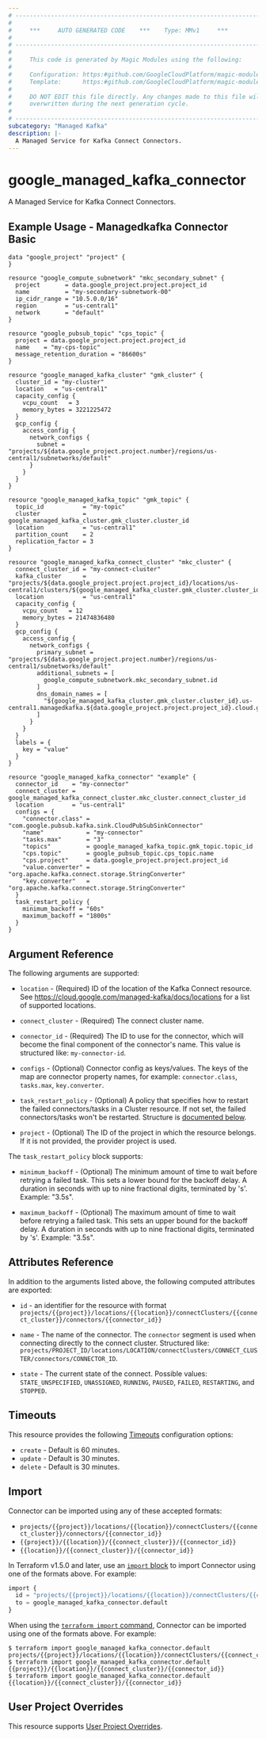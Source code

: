 ```yaml
---
# ----------------------------------------------------------------------------
#
#     ***     AUTO GENERATED CODE    ***    Type: MMv1     ***
#
# ----------------------------------------------------------------------------
#
#     This code is generated by Magic Modules using the following:
#
#     Configuration: https:#github.com/GoogleCloudPlatform/magic-modules/tree/main/mmv1/products/managedkafka/Connector.yaml
#     Template:      https:#github.com/GoogleCloudPlatform/magic-modules/tree/main/mmv1/templates/terraform/resource.html.markdown.tmpl
#
#     DO NOT EDIT this file directly. Any changes made to this file will be
#     overwritten during the next generation cycle.
#
# ----------------------------------------------------------------------------
subcategory: "Managed Kafka"
description: |-
  A Managed Service for Kafka Connect Connectors.
---
```


# google_managed_kafka_connector

A Managed Service for Kafka Connect Connectors.



## Example Usage - Managedkafka Connector Basic


```hcl
data "google_project" "project" {
}

resource "google_compute_subnetwork" "mkc_secondary_subnet" {
  project       = data.google_project.project.project_id
  name          = "my-secondary-subnetwork-00"
  ip_cidr_range = "10.5.0.0/16"
  region        = "us-central1"
  network       = "default"
}

resource "google_pubsub_topic" "cps_topic" {
  project = data.google_project.project.project_id
  name    = "my-cps-topic"
  message_retention_duration = "86600s"
}

resource "google_managed_kafka_cluster" "gmk_cluster" {
  cluster_id = "my-cluster"
  location   = "us-central1"
  capacity_config {
    vcpu_count   = 3
    memory_bytes = 3221225472
  }
  gcp_config {
    access_config {
      network_configs {
        subnet = "projects/${data.google_project.project.number}/regions/us-central1/subnetworks/default"
      }
    }
  }
}

resource "google_managed_kafka_topic" "gmk_topic" {
  topic_id           = "my-topic"
  cluster            = google_managed_kafka_cluster.gmk_cluster.cluster_id
  location           = "us-central1"
  partition_count    = 2
  replication_factor = 3
}

resource "google_managed_kafka_connect_cluster" "mkc_cluster" {
  connect_cluster_id = "my-connect-cluster"
  kafka_cluster      = "projects/${data.google_project.project.project_id}/locations/us-central1/clusters/${google_managed_kafka_cluster.gmk_cluster.cluster_id}"
  location           = "us-central1"
  capacity_config {
    vcpu_count   = 12
    memory_bytes = 21474836480
  }
  gcp_config {
    access_config {
      network_configs {
        primary_subnet = "projects/${data.google_project.project.number}/regions/us-central1/subnetworks/default"
        additional_subnets = [
          google_compute_subnetwork.mkc_secondary_subnet.id
        ]
        dns_domain_names = [
          "${google_managed_kafka_cluster.gmk_cluster.cluster_id}.us-central1.managedkafka.${data.google_project.project.project_id}.cloud.goog"
        ]
      }
    }
  }
  labels = {
    key = "value"
  }
}

resource "google_managed_kafka_connector" "example" {
  connector_id    = "my-connector"
  connect_cluster = google_managed_kafka_connect_cluster.mkc_cluster.connect_cluster_id
  location        = "us-central1"
  configs = {
    "connector.class" = "com.google.pubsub.kafka.sink.CloudPubSubSinkConnector"
    "name"            = "my-connector"
    "tasks.max"       = "3"
    "topics"          = google_managed_kafka_topic.gmk_topic.topic_id
    "cps.topic"       = google_pubsub_topic.cps_topic.name
    "cps.project"     = data.google_project.project.project_id
    "value.converter" = "org.apache.kafka.connect.storage.StringConverter"
    "key.converter"   = "org.apache.kafka.connect.storage.StringConverter"
  }
  task_restart_policy {
    minimum_backoff = "60s"
    maximum_backoff = "1800s"
  }
}
```

## Argument Reference

The following arguments are supported:


* `location` -
  (Required)
  ID of the location of the Kafka Connect resource. See https://cloud.google.com/managed-kafka/docs/locations for a list of supported locations.

* `connect_cluster` -
  (Required)
  The connect cluster name.

* `connector_id` -
  (Required)
  The ID to use for the connector, which will become the final component of the connector's name. This value is structured like: `my-connector-id`.


* `configs` -
  (Optional)
  Connector config as keys/values. The keys of the map are connector property names, for example: `connector.class`, `tasks.max`, `key.converter`.

* `task_restart_policy` -
  (Optional)
  A policy that specifies how to restart the failed connectors/tasks in a Cluster resource. If not set, the failed connectors/tasks won't be restarted.
  Structure is [documented below](#nested_task_restart_policy).

* `project` - (Optional) The ID of the project in which the resource belongs.
    If it is not provided, the provider project is used.



<a name="nested_task_restart_policy"></a>The `task_restart_policy` block supports:

* `minimum_backoff` -
  (Optional)
  The minimum amount of time to wait before retrying a failed task. This sets a lower bound for the backoff delay.
  A duration in seconds with up to nine fractional digits, terminated by 's'. Example: "3.5s".

* `maximum_backoff` -
  (Optional)
  The maximum amount of time to wait before retrying a failed task. This sets an upper bound for the backoff delay.
  A duration in seconds with up to nine fractional digits, terminated by 's'. Example: "3.5s".

## Attributes Reference

In addition to the arguments listed above, the following computed attributes are exported:

* `id` - an identifier for the resource with format `projects/{{project}}/locations/{{location}}/connectClusters/{{connect_cluster}}/connectors/{{connector_id}}`

* `name` -
  The name of the connector. The `connector` segment is used when connecting directly to the connect cluster. Structured like: `projects/PROJECT_ID/locations/LOCATION/connectClusters/CONNECT_CLUSTER/connectors/CONNECTOR_ID`.

* `state` -
  The current state of the connect. Possible values: `STATE_UNSPECIFIED`, `UNASSIGNED`, `RUNNING`, `PAUSED`, `FAILED`, `RESTARTING`, and `STOPPED`.


## Timeouts

This resource provides the following
[Timeouts](https://developer.hashicorp.com/terraform/plugin/sdkv2/resources/retries-and-customizable-timeouts) configuration options:

- `create` - Default is 60 minutes.
- `update` - Default is 30 minutes.
- `delete` - Default is 30 minutes.

## Import


Connector can be imported using any of these accepted formats:

* `projects/{{project}}/locations/{{location}}/connectClusters/{{connect_cluster}}/connectors/{{connector_id}}`
* `{{project}}/{{location}}/{{connect_cluster}}/{{connector_id}}`
* `{{location}}/{{connect_cluster}}/{{connector_id}}`


In Terraform v1.5.0 and later, use an [`import` block](https://developer.hashicorp.com/terraform/language/import) to import Connector using one of the formats above. For example:

```tf
import {
  id = "projects/{{project}}/locations/{{location}}/connectClusters/{{connect_cluster}}/connectors/{{connector_id}}"
  to = google_managed_kafka_connector.default
}
```

When using the [`terraform import` command](https://developer.hashicorp.com/terraform/cli/commands/import), Connector can be imported using one of the formats above. For example:

```
$ terraform import google_managed_kafka_connector.default projects/{{project}}/locations/{{location}}/connectClusters/{{connect_cluster}}/connectors/{{connector_id}}
$ terraform import google_managed_kafka_connector.default {{project}}/{{location}}/{{connect_cluster}}/{{connector_id}}
$ terraform import google_managed_kafka_connector.default {{location}}/{{connect_cluster}}/{{connector_id}}
```

## User Project Overrides

This resource supports [User Project Overrides](https://registry.terraform.io/providers/hashicorp/google/latest/docs/guides/provider_reference#user_project_override).
